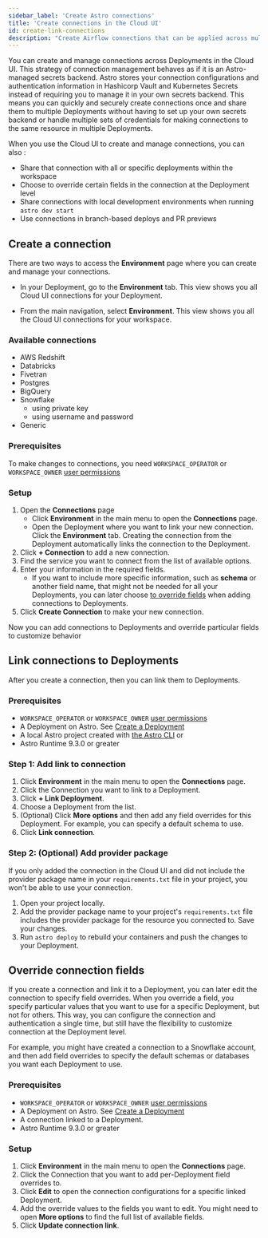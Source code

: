 ```yaml
---
sidebar_label: 'Create Astro connections'
title: 'Create connections in the Cloud UI'
id: create-link-connections
description: "Create Airflow connections that can be applied across multiple Deployments in the Cloud UI."
---
```


You can create and manage connections across Deployments in the Cloud UI. This strategy of connection management behaves as if it is an Astro-managed secrets backend. Astro stores your connection configurations and authentication information in Hashicorp Vault and Kubernetes Secrets instead of requiring you to manage it in your own secrets backend. This means you can quickly and securely create connections once and share them to multiple Deployments without having to set up your own secrets backend or handle multiple sets of credentials for making connections to the same resource in multiple Deployments.

When you use the Cloud UI to create and manage connections, you can also :

- Share that connection with all or specific deployments within the workspace
- Choose to override certain fields in the connection at the Deployment level
- Share connections with local development environments when running `astro dev start`
- Use connections in branch-based deploys and PR previews

## Create a connection

There are two ways to access the **Environment** page where you can create and manage your connections.
- In your Deployment, go to the **Environment** tab. This view shows you all Cloud UI connections for your Deployment.
<!-- If a connection is configured here, is it restricted by default to the Deployment it was created in? -->
- From the main navigation, select **Environment**. This view shows you all the Cloud UI connections for your workspace. 

### Available connections

- AWS Redshift
- Databricks
- Fivetran
- Postgres
- BigQuery
- Snowflake
    - using private key
    - using username and password
- Generic

### Prerequisites

To make changes to connections, you need `WORKSPACE_OPERATOR` or `WORKSPACE_OWNER` [user permissions](user-permissions.md)

### Setup

1. Open the **Connections** page
    - Click **Environment** in the main menu to open the **Connections** page.
    - Open the Deployment where you want to link your new connection. Click the **Environment** tab. Creating the connection from the Deployment automatically links the connection to the Deployment.
2. Click **+ Connection** to add a new connection.
3. Find the service you want to connect from the list of available options.
4. Enter your information in the required fields.
    - If you want to include more specific information, such as **schema** or another field name, that might not be needed for all your Deployments, you can later choose [to override fields](#override-connection-fields) when adding connections to Deployments.
5. Click **Create Connection** to make your new connection.

Now you can add connections to Deployments and override particular fields to customize behavior

## Link connections to Deployments

After you create a connection, then you can link them to Deployments.

### Prerequisites
- `WORKSPACE_OPERATOR` or `WORKSPACE_OWNER` [user permissions](user-permissions.md)
- A Deployment on Astro. See [Create a Deployment](create-deployment.md)
- A local Astro project created with [the Astro CLI](cli/get-started-cli.md) or  
- Astro Runtime 9.3.0 or greater

### Step 1: Add link to connection

1. Click **Environment** in the main menu to open the **Connections** page.
2. Click the Connection you want to link to a Deployment.
3. Click **+ Link Deployment**.
4. Choose a Deployment from the list.
5. (Optional) Click **More options** and then add any field overrides for this Deployment. For example, you can specify a default schema to use.
6. Click **Link connection**.

### Step 2: (Optional) Add provider package

If you only added the connection in the Cloud UI and did not include the provider package name in your `requirements.txt` file in your project, you won't be able to use your connection. 

1. Open your project locally.
2. Add the provider package name to your project's `requirements.txt` file includes the provider package for the resource you connected to. Save your changes.
3. Run `astro deploy` to rebuild your containers and push the changes to your Deployment.

## Override connection fields

If you create a connection and link it to a Deployment, you can later edit the connection to specify field overrides. When you override a field, you specify particular values that you want to use for a specific Deployment, but not for others. This way, you can configure the connection and authentication a single time, but still have the flexibility to customize connection at the Deployment level.

For example, you might have created a connection to a Snowflake account, and then add field overrides to specify the default schemas or databases you want each Deployment to use. 

### Prerequisites
- `WORKSPACE_OPERATOR` or `WORKSPACE_OWNER` [user permissions](user-permissions.md)
- A Deployment on Astro. See [Create a Deployment](create-deployment.md)
- A connection linked to a Deployment.
- Astro Runtime 9.3.0 or greater

### Setup

1. Click **Environment** in the main menu to open the **Connections** page.
2. Click the Connection that you want to add per-Deployment field overrides to.
3. Click **Edit** to open the connection configurations for a specific linked Deployment.
4. Add the override values to the fields you want to edit. You might need to open **More options** to find the full list of available fields.
5. Click **Update connection link**.

